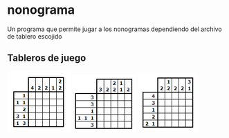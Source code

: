 # nonograma
Un programa que permite jugar a los nonogramas dependiendo del archivo de tablero escojido

## Tableros de juego
![](/images/tablero1.png)
![](/images/tablero2.png)
![](/images/tablero3.png)
